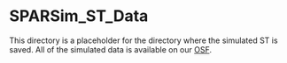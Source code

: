 # SPARSim_ST_Data

This directory is a placeholder for the directory where the simulated ST is saved.  All of the simulated
data is available on our [OSF](https://osf.io/kygsx/).
